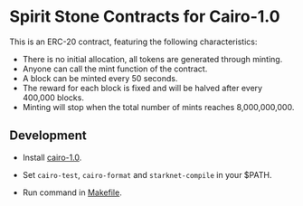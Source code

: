 # Spirit Stone Contracts for Cairo-1.0
This is an ERC-20 contract, featuring the following characteristics:

-  There is no initial allocation, all tokens are generated through minting.
-  Anyone can call the mint function of the contract.
-  A block can be minted every 50 seconds.
-  The reward for each block is fixed and will be halved after every 400,000 blocks.
-  Minting will stop when the total number of mints reaches 8,000,000,000.

## Development

- Install [cairo-1.0](https://github.com/starkware-libs/cairo).

- Set `cairo-test`, `cairo-format` and `starknet-compile` in your $PATH.

- Run command in [Makefile](https://github.com/ccoincash/spirit_stone/blob/master/Makefile).